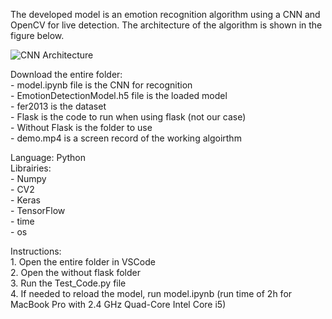 The developed model is an emotion recognition algorithm using a CNN and OpenCV for live detection. The architecture of the algorithm is shown in the figure below.  

![CNN Architecture](/Diagrams/cv.png)

Download the entire folder:  
	- model.ipynb file is the CNN for recognition  
	- EmotionDetectionModel.h5 file is the loaded model  
	- fer2013 is the dataset  
	- Flask is the code to run when using flask (not our case)  
	- Without Flask is the folder to use  
	- demo.mp4 is a screen record of the working algoirthm

Language: Python  
Librairies:  
	- Numpy  
	- CV2  
	- Keras  
	- TensorFlow  
	- time  
	- os  

Instructions:  
	1. Open the entire folder in VSCode  
	2. Open the without flask folder  
	3. Run the Test_Code.py file  
	4. If needed to reload the model, run model.ipynb (run time of 2h for MacBook Pro with 2.4 GHz Quad-Core Intel Core i5)  
